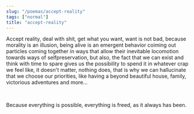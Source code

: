 ```yaml
---
slug: "/poemas/accept-reality"
tags: ["normal"]
title: "accept-reality"
---
```

Accept reality, deal with shit, get what you want, want is not bad, because morality is an illusion, being alive is an emergent behavior coiming out particles coming together in ways that allow their inevitable locomotion towards ways of selfpreservation, but also, the fact that we can exist and think with time to spare gives us the possibility to spend it in whatever crap we feel like, it doesn't matter, nothing does, that is why we can hallucinate that we choose our priorities, like having a beyond beautiful house, family, victorious adventures and more...

&nbsp;

Because everything is possible, everything is freed, as it always has been.